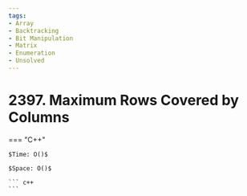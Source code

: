 ```yaml
---
tags:
- Array
- Backtracking
- Bit Manipulation
- Matrix
- Enumeration
- Unsolved
---
```



# 2397. Maximum Rows Covered by Columns

=== "C++"

    $Time: O()$

    $Space: O()$

    ``` c++
    ```